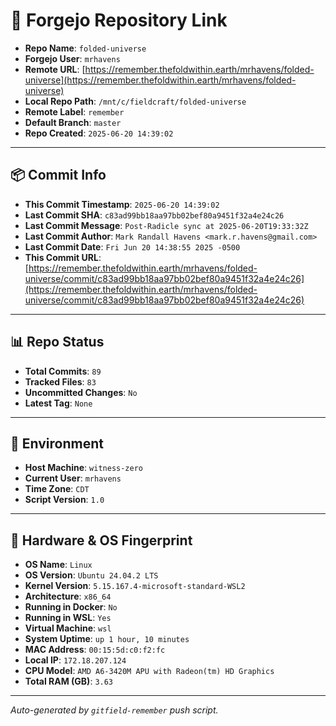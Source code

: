 # 🔗 Forgejo Repository Link

- **Repo Name**: `folded-universe`
- **Forgejo User**: `mrhavens`
- **Remote URL**: [https://remember.thefoldwithin.earth/mrhavens/folded-universe](https://remember.thefoldwithin.earth/mrhavens/folded-universe)
- **Local Repo Path**: `/mnt/c/fieldcraft/folded-universe`
- **Remote Label**: `remember`
- **Default Branch**: `master`
- **Repo Created**: `2025-06-20 14:39:02`

---

## 📦 Commit Info

- **This Commit Timestamp**: `2025-06-20 14:39:02`
- **Last Commit SHA**: `c83ad99bb18aa97bb02bef80a9451f32a4e24c26`
- **Last Commit Message**: `Post-Radicle sync at 2025-06-20T19:33:32Z`
- **Last Commit Author**: `Mark Randall Havens <mark.r.havens@gmail.com>`
- **Last Commit Date**: `Fri Jun 20 14:38:55 2025 -0500`
- **This Commit URL**: [https://remember.thefoldwithin.earth/mrhavens/folded-universe/commit/c83ad99bb18aa97bb02bef80a9451f32a4e24c26](https://remember.thefoldwithin.earth/mrhavens/folded-universe/commit/c83ad99bb18aa97bb02bef80a9451f32a4e24c26)

---

## 📊 Repo Status

- **Total Commits**: `89`
- **Tracked Files**: `83`
- **Uncommitted Changes**: `No`
- **Latest Tag**: `None`

---

## 🧭 Environment

- **Host Machine**: `witness-zero`
- **Current User**: `mrhavens`
- **Time Zone**: `CDT`
- **Script Version**: `1.0`

---

## 🧬 Hardware & OS Fingerprint

- **OS Name**: `Linux`
- **OS Version**: `Ubuntu 24.04.2 LTS`
- **Kernel Version**: `5.15.167.4-microsoft-standard-WSL2`
- **Architecture**: `x86_64`
- **Running in Docker**: `No`
- **Running in WSL**: `Yes`
- **Virtual Machine**: `wsl`
- **System Uptime**: `up 1 hour, 10 minutes`
- **MAC Address**: `00:15:5d:c0:f2:fc`
- **Local IP**: `172.18.207.124`
- **CPU Model**: `AMD A6-3420M APU with Radeon(tm) HD Graphics`
- **Total RAM (GB)**: `3.63`

---

_Auto-generated by `gitfield-remember` push script._
